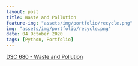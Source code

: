 ```yaml
---
layout: post
title: Waste and Pollution
feature-img: "assets/img/portfolio/recycle.png"
img: "assets/img/portfolio/recycle.png"
date: 04 October 2020
tags: [Python, Portfolio]
---
```


[DSC 680 - Waste and Pollution](https://github.com/knmoses/DSC680-Waste-and-Pollution)
